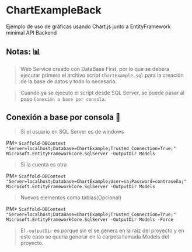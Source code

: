 # ChartExampleBack
Ejemplo de uso de gráficas usando Chart.js junto a EntityFramework minimal API Backend


## Notas: 📊
> Web Service creado con DataBase First, por lo que se debera ejecutar primero el archivo script `ChartExample.sql` para la creación de la base de datos y todo lo necesario.

> Cuando ya se ejecuto el script desde SQL Server, se puede pasar al paso `Conexión a base por consola`.


## Conexión a base por consola 🍻
> Si el usuario en SQL Server es de windows

PM> `Scaffold-DBContext "Server=localhost;Database=ChartExample;Trusted_Connection=True;" Microsoft.EntityFrameworkCore.SqlServer -OutputDir Models`

> Si la cuenta es otra

PM> `Scaffold-DBContext "Server=localhost;Database=ChartExample;User=sa;Password=contraseña;" Microsoft.EntityFrameworkCore.SqlServer -OutputDir Models`

> Nuevos elementos como tablas(Opcional)

PM> `Scaffold-DBContext "Server=localhost;DataBase=ChartExample;Trusted_Connection=True;" Microsoft.EntityFrameworkCore.SqlServer -OutputDir Models -Force`

> El  `-outputDir` es porque sin el se genera en la raiz del proyecto y en este caso se queria generar en la carpeta llamada Models del proyecto.

